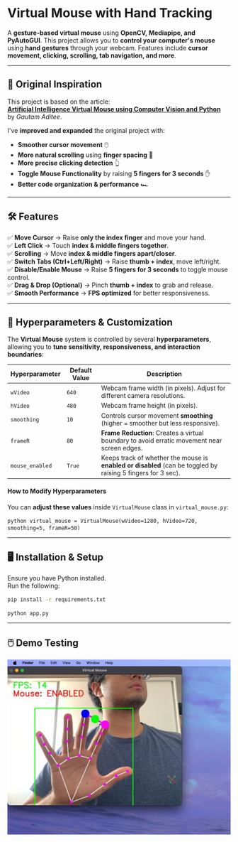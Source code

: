 #  Virtual Mouse with Hand Tracking

A **gesture-based virtual mouse** using **OpenCV, Mediapipe, and PyAutoGUI**. This project allows you to **control your computer's mouse** using **hand gestures** through your webcam. Features include **cursor movement, clicking, scrolling, tab navigation, and more**.

---

## 📜 Original Inspiration  
This project is based on the article:  
[**Artificial Intelligence Virtual Mouse using Computer Vision and Python**](https://gautamaditee.medium.com/artificial-intelligence-virtual-mouse-using-computer-vision-and-python-88edfe2219dd)  
by *Gautam Aditee*.

I've **improved and expanded** the original project with:
- **Smoother cursor movement** 🖱️
- **More natural scrolling** using **finger spacing** 📜
- **More precise clicking detection** 👆
- **Toggle Mouse Functionality** by raising **5 fingers for 3 seconds** ✋
- **Better code organization & performance** 🏎️

---

## 🛠️ Features

✅ **Move Cursor** → Raise **only the index finger** and move your hand.  
✅ **Left Click** → Touch **index & middle fingers together**.  
✅ **Scrolling** → Move **index & middle fingers apart/closer**.  
✅ **Switch Tabs (Ctrl+Left/Right)** → Raise **thumb + index**, move left/right.  
✅ **Disable/Enable Mouse** → Raise **5 fingers for 3 seconds** to toggle mouse control.  
✅ **Drag & Drop (Optional)** → Pinch **thumb + index** to grab and release.  
✅ **Smooth Performance** → **FPS optimized** for better responsiveness.  

---

## 🎯 Hyperparameters & Customization

The **Virtual Mouse** system is controlled by several **hyperparameters**, allowing you to **tune sensitivity, responsiveness, and interaction boundaries**:

| **Hyperparameter** | **Default Value** | **Description** |
|--------------------|------------------|----------------|
| `wVideo` | `640` | Webcam frame width (in pixels). Adjust for different camera resolutions. |
| `hVideo` | `480` | Webcam frame height (in pixels). |
| `smoothing` | `10` | Controls cursor movement **smoothing** (higher = smoother but less responsive). |
| `frameR` | `80` | **Frame Reduction**: Creates a virtual boundary to avoid erratic movement near screen edges. |
| `mouse_enabled` | `True` | Keeps track of whether the mouse is **enabled or disabled** (can be toggled by raising 5 fingers for 3 sec). |

#### **How to Modify Hyperparameters**
You can **adjust these values** inside `VirtualMouse` class in `virtual_mouse.py`:

```
python virtual_mouse = VirtualMouse(wVideo=1280, hVideo=720, smoothing=5, frameR=50)
```

---

## 🖥️ Installation & Setup

Ensure you have Python installed.  
Run the following:
```bash
pip install -r requirements.txt
```

```bash
python app.py
```

---
## 🖱️ Demo Testing

![Virtual Mouse Demo](src/img/test_img.png)
